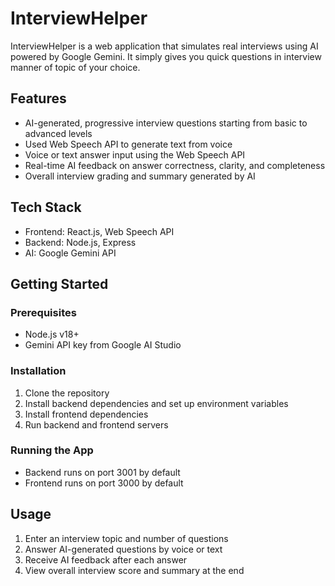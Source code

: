 # InterviewHelper

InterviewHelper is a web application that simulates real interviews using AI powered by Google Gemini. It simply gives you quick questions in interview manner of topic of your choice.

## Features

- AI-generated, progressive interview questions starting from basic to advanced levels
- Used Web Speech API to generate text from voice
- Voice or text answer input using the Web Speech API
- Real-time AI feedback on answer correctness, clarity, and completeness
- Overall interview grading and summary generated by AI

## Tech Stack

- Frontend: React.js, Web Speech API
- Backend: Node.js, Express
- AI: Google Gemini API

## Getting Started

### Prerequisites

- Node.js v18+
- Gemini API key from Google AI Studio

### Installation

1. Clone the repository
2. Install backend dependencies and set up environment variables
3. Install frontend dependencies
4. Run backend and frontend servers

### Running the App

- Backend runs on port 3001 by default
- Frontend runs on port 3000 by default

## Usage

1. Enter an interview topic and number of questions
2. Answer AI-generated questions by voice or text
3. Receive AI feedback after each answer
4. View overall interview score and summary at the end